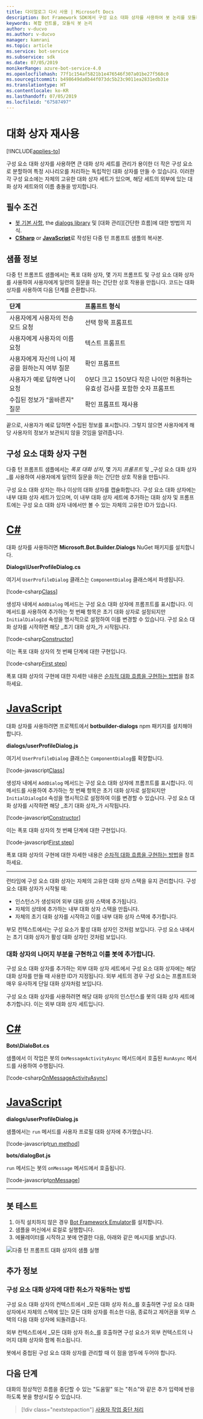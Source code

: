 ```yaml
---
title: 다이얼로그 다시 사용 | Microsoft Docs
description: Bot Framework SDK에서 구성 요소 대화 상자를 사용하여 봇 논리를 모듈화하는 방법을 알아봅니다.
keywords: 복합 컨트롤, 모듈식 봇 논리
author: v-ducvo
ms.author: v-ducvo
manager: kamrani
ms.topic: article
ms.service: bot-service
ms.subservice: sdk
ms.date: 07/05/2019
monikerRange: azure-bot-service-4.0
ms.openlocfilehash: 77f1c154af5821b1e476546f307a01be27f568c0
ms.sourcegitcommit: b498649da0b44f073dc5b23c9011ea2831edb31e
ms.translationtype: HT
ms.contentlocale: ko-KR
ms.lasthandoff: 07/05/2019
ms.locfileid: "67587497"
---
```

# <a name="reuse-dialogs"></a>대화 상자 재사용

[!INCLUDE[applies-to](../includes/applies-to.md)]

구성 요소 대화 상자를 사용하면 큰 대화 상자 세트를 관리가 용이한 더 작은 구성 요소로 분할하여 특정 시나리오를 처리하는 독립적인 대화 상자를 만들 수 있습니다. 이러한 각 구성 요소에는 자체의 고유한 대화 상자 세트가 있으며, 해당 세트의 외부에 있는 대화 상자 세트와의 이름 충돌을 방지합니다.

## <a name="prerequisites"></a>필수 조건

- [봇 기본 사항][concept-basics], the [dialogs library][concept-dialogs] 및 [대화 관리][간단한 흐름]에 대한 방법의 지식.
- [**CSharp**][cs-sample] or [**JavaScript**][js-sample]로 작성된 다중 턴 프롬프트 샘플의 복사본.

## <a name="about-the-sample"></a>샘플 정보

다중 턴 프롬프트 샘플에서는 폭포 대화 상자, 몇 가지 프롬프트 및 구성 요소 대화 상자를 사용하여 사용자에게 일련의 질문을 하는 간단한 상호 작용을 만듭니다. 코드는 대화 상자를 사용하여 다음 단계를 순환합니다.

| 단계        | 프롬프트 형식  |
|:-------------|:-------------|
| 사용자에게 사용자의 전송 모드 요청 | 선택 항목 프롬프트 |
| 사용자에게 사용자의 이름 요청 | 텍스트 프롬프트 |
| 사용자에게 자신의 나이 제공을 원하는지 여부 질문 | 확인 프롬프트 |
| 사용자가 예로 답하면 나이 요청  | 0보다 크고 150보다 작은 나이만 허용하는 유효성 검사를 포함한 숫자 프롬프트 |
| 수집된 정보가 "올바른지" 질문 | 확인 프롬프트 재사용 |

끝으로, 사용자가 예로 답하면 수집된 정보를 표시합니다. 그렇지 않으면 사용자에게 해당 사용자의 정보가 보관되지 않을 것임을 알려줍니다.

## <a name="implement-the-component-dialog"></a>구성 요소 대화 상자 구현

다중 턴 프롬프트 샘플에서는 _폭포 대화 상자_, 몇 가지 _프롬프트_ 및 _구성 요소 대화 상자_를 사용하여 사용자에게 일련의 질문을 하는 간단한 상호 작용을 만듭니다.

구성 요소 대화 상자는 하나 이상의 대화 상자를 캡슐화합니다. 구성 요소 대화 상자에는 내부 대화 상자 세트가 있으며, 이 내부 대화 상자 세트에 추가하는 대화 상자 및 프롬프트에는 구성 요소 대화 상자 내에서만 볼 수 있는 자체의 고유한 ID가 있습니다.

# <a name="ctabcsharp"></a>[C#](#tab/csharp)

대화 상자를 사용하려면 **Microsoft.Bot.Builder.Dialogs** NuGet 패키지를 설치합니다.

**Dialogs\UserProfileDialog.cs**

여기서 `UserProfileDialog` 클래스는 `ComponentDialog` 클래스에서 파생됩니다.

[!code-csharp[Class](~/../botbuilder-samples/samples/csharp_dotnetcore/05.multi-turn-prompt/Dialogs/UserProfileDialog.cs?range=13)]

생성자 내에서 `AddDialog` 메서드는 구성 요소 대화 상자에 프롬프트를 표시합니다. 이 메서드를 사용하여 추가하는 첫 번째 항목은 초기 대화 상자로 설정되지만 `InitialDialogId` 속성을 명시적으로 설정하여 이를 변경할 수 있습니다. 구성 요소 대화 상자를 시작하면 해당 _초기 대화 상자_가 시작됩니다.

[!code-csharp[Constructor](~/../botbuilder-samples/samples/csharp_dotnetcore/05.multi-turn-prompt/Dialogs/UserProfileDialog.cs?range=17-42)]

이는 폭포 대화 상자의 첫 번째 단계에 대한 구현입니다.

[!code-csharp[First step](~/../botbuilder-samples/samples/csharp_dotnetcore/05.multi-turn-prompt/Dialogs/UserProfileDialog.cs?range=44-54)]

폭포 대화 상자의 구현에 대한 자세한 내용은 [순차적 대화 흐름을 구현하는 방법](bot-builder-dialog-manage-complex-conversation-flow.md)을 참조하세요.

# <a name="javascripttabjavascript"></a>[JavaScript](#tab/javascript)

대화 상자를 사용하려면 프로젝트에서 **botbuilder-dialogs** npm 패키지를 설치해야 합니다.

**dialogs/userProfileDialog.js**

여기서 `UserProfileDialog` 클래스는 `ComponentDialog`를 확장합니다.

[!code-javascript[Class](~/../botbuilder-samples/samples/javascript_nodejs/05.multi-turn-prompt/dialogs/userProfileDialog.js?range=24)]

생성자 내에서 `AddDialog` 메서드는 구성 요소 대화 상자에 프롬프트를 표시합니다. 이 메서드를 사용하여 추가하는 첫 번째 항목은 초기 대화 상자로 설정되지만 `InitialDialogId` 속성을 명시적으로 설정하여 이를 변경할 수 있습니다. 구성 요소 대화 상자를 시작하면 해당 _초기 대화 상자_가 시작됩니다.

[!code-javascript[Constructor](~/../botbuilder-samples/samples/javascript_nodejs/05.multi-turn-prompt/dialogs/userProfileDialog.js?range=25-47)]

이는 폭포 대화 상자의 첫 번째 단계에 대한 구현입니다.

[!code-javascript[First step](~/../botbuilder-samples/samples/javascript_nodejs/05.multi-turn-prompt/dialogs/userProfileDialog.js?range=66-73)]

폭포 대화 상자의 구현에 대한 자세한 내용은 [순차적 대화 흐름을 구현하는 방법](bot-builder-dialog-manage-complex-conversation-flow.md)을 참조하세요.

---

런타임에 구성 요소 대화 상자는 자체의 고유한 대화 상자 스택을 유지 관리합니다. 구성 요소 대화 상자가 시작될 때:

- 인스턴스가 생성되어 외부 대화 상자 스택에 추가됩니다.
- 자체의 상태에 추가하는 내부 대화 상자 스택을 만듭니다.
- 자체의 초기 대화 상자를 시작하고 이를 내부 대화 상자 스택에 추가합니다.

부모 컨텍스트에서는 구성 요소가 활성 대화 상자인 것처럼 보입니다. 구성 요소 내에서는 초기 대화 상자가 활성 대화 상자인 것처럼 보입니다.

### <a name="implement-the-rest-of-the-dialog-and-add-it-to-the-bot"></a>대화 상자의 나머지 부분을 구현하고 이를 봇에 추가합니다.

구성 요소 대화 상자를 추가하는 외부 대화 상자 세트에서 구성 요소 대화 상자에는 해당 대화 상자를 만들 때 사용한 ID가 지정됩니다. 외부 세트의 경우 구성 요소는 프롬프트와 매우 유사하게 단일 대화 상자처럼 보입니다.

구성 요소 대화 상자를 사용하려면 해당 대화 상자의 인스턴스를 봇의 대화 상자 세트에 추가합니다. 이는 외부 대화 상자 세트입니다.

# <a name="ctabcsharp"></a>[C#](#tab/csharp)

**Bots\DialoBot.cs**

샘플에서 이 작업은 봇의 `OnMessageActivityAsync` 메서드에서 호출된 `RunAsync` 메서드를 사용하여 수행됩니다.

[!code-csharp[OnMessageActivityAsync](~/../botbuilder-samples/samples/csharp_dotnetcore/05.multi-turn-prompt/Bots/DialogBot.cs?range=42-48)]

# <a name="javascripttabjavascript"></a>[JavaScript](#tab/javascript)

**dialogs/userProfileDialog.js**

샘플에서는 `run` 메서드를 사용자 프로필 대화 상자에 추가했습니다.

[!code-javascript[run method](~/../botbuilder-samples/samples/javascript_nodejs/05.multi-turn-prompt/dialogs/userProfileDialog.js?range=55-64)]

**bots/dialogBot.js**

`run` 메서드는 봇의 `onMessage` 메서드에서 호출됩니다.

[!code-javascript[onMessage](~/../botbuilder-samples/samples/javascript_nodejs/05.multi-turn-prompt/bots/dialogBot.js?range=30-37)]

---

## <a name="to-test-the-bot"></a>봇 테스트

1. 아직 설치하지 않은 경우 [Bot Framework Emulator](https://aka.ms/bot-framework-emulator-readme)를 설치합니다.
1. 샘플을 머신에서 로컬로 실행합니다.
1. 에뮬레이터를 시작하고 봇에 연결한 다음, 아래와 같은 메시지를 보냅니다.

![다중 턴 프롬프트 대화 상자의 샘플 실행](../media/emulator-v4/multi-turn-prompt.png)

## <a name="additional-information"></a>추가 정보

### <a name="how-cancellation-works-for-component-dialogs"></a>구성 요소 대화 상자에 대한 취소가 작동하는 방법

구성 요소 대화 상자의 컨텍스트에서 _모든 대화 상자 취소_를 호출하면 구성 요소 대화 상자에서 자체의 스택에 있는 모든 대화 상자를 취소한 다음, 종료하고 제어권을 외부 스택의 다음 대화 상자에 되돌려줍니다.

외부 컨텍스트에서 _모든 대화 상자 취소_를 호출하면 구성 요소가 외부 컨텍스트의 나머지 대화 상자와 함께 취소됩니다.

봇에서 중첩된 구성 요소 대화 상자를 관리할 때 이 점을 염두에 두어야 합니다.

## <a name="next-steps"></a>다음 단계

대화의 정상적인 흐름을 중단할 수 있는 "도움말" 또는 "취소"와 같은 추가 입력에 반응하도록 봇을 향상시킬 수 있습니다.

> [!div class="nextstepaction"]
> [사용자 작업 중단 처리](bot-builder-howto-handle-user-interrupt.md)

<!-- Footnote-style links -->

[concept-basics]: bot-builder-basics.md
[concept-state]: bot-builder-concept-state.md
[concept-dialogs]: bot-builder-concept-dialog.md

[simple-flow]: bot-builder-dialog-manage-conversation-flow.md
[prompting]: bot-builder-prompts.md
[component-dialogs]: bot-builder-compositcontrol.md

[cs-sample]: https://aka.ms/cs-multi-prompts-sample
[js-sample]: https://aka.ms/js-multi-prompts-sample
